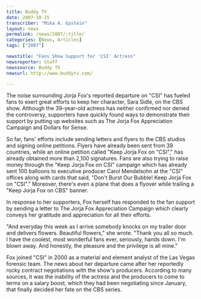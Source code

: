 ```yaml
---
title: Buddy TV
date: 2007-10-15
transcriber: "Mika A. Epstein"
layout: news
permalink: /news/2007/:title/
categories: [News, Articles]
tags: ["2007"]

newstitle: "Fans Show Support for 'CSI' Actress"
newsreporter: Staff
newssource: Buddy TV
newsurl: http://www.buddytv.com/

---
```


The noise surrounding Jorja Fox's reported departure on "CSI" has fueled fans to exert great efforts to keep her character, Sara Sidle, on the CBS show. Although the 39-year-old actress has neither confirmed nor denied the controversy, supporters have quickly found ways to demonstrate their support by putting up websites such as The Jorja Fox Appreciation Campaign and Dollars for Sense.

So far, fans' efforts include sending letters and flyers to the CBS studios and signing online petitions. Flyers have already been sent from 39 countries, while an online petition called "Keep Jorja Fox on "CSI"," has already obtained more than 2,100 signatures. Fans are also trying to raise money through the "Keep Jorja Fox on CSI" campaign which has already sent 100 balloons to executive producer Carol Mendelsohn at the "CSI" offices along with cards that said, "Don't Burst Our Bubble! Keep Jorja Fox on "CSI"." Moreover, there's even a plane that does a flyover while trailing a "Keep Jorja Fox on CBS" banner.

In response to her supporters, Fox herself has responded to the fan support by sending a letter to The Jorja Fox Appreciation Campaign which clearly conveys her gratitude and appreciation for all their efforts.

"And everyday this week as I arrive somebody knocks on my trailer door and delivers flowers. Beautiful flowers," she wrote. "Thank you all so much. I have the coolest, most wonderful fans ever, seriously, hands down. I'm blown away. And honestly, the pleasure and the privilege is all mine."

Fox joined "CSI" in 2000 as a material and element analyst of the Las Vegas forensic team. The news about her departure came after her reportedly rocky contract negotiations with the show's producers. According to many sources, it was the inability of the actress and the producers to come to terms on a salary boost, which they had been negotiating since January, that finally decided her fate on the CBS series.
